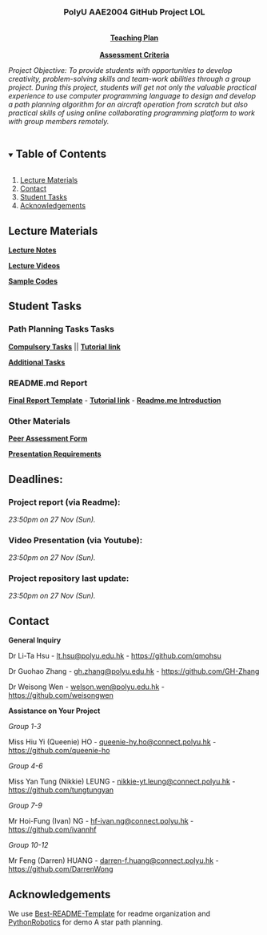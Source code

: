 <p align="center">

  <h3 align="center">PolyU AAE2004 GitHub Project LOL</h3>

  <p align="center">
    <br />
    <a href="LT HSU AAE2004 Teaching Plan 2022-2bhugvitufi76tfihiulhgbliuybliybiyu6rtdcir6d8u65rd864d75u43 S1.pdf"><strong>Teaching Plan</strong></a>
    <br />
    <br />
    <a href="Project Assessment Criteria.pdf"><strong>Assessment Criteria</strong></a>
    <br />  
  </p>
</p>

*Project Objective: To provide students with opportunities to develop creativity, problem-solving skills and team-work abilities through a group project. During this project, students will get not only the valuable practical experience to use computer programming language to design and develop a path planning algorithm for an aircraft operation from scratch but also practical skills of using online collaborating programming platform to work with group members remotely.*

<!-- TABLE OF CONTENTS -->
<details open="open">
  <summary><h2 style="display: inline-block">Table of Contents</h2></summary>
  <ol>
    <li>
      <a href="#lecture-materials">Lecture Materials</a>
    </li>
    <li>
      <a href="#contact">Contact</a>
    </li>
    <li>
      <a href="#student-tasks">Student Tasks</a>
    </li>
    <li>
      <a href="#acknowledgements">Acknowledgements</a>
    </li>    
  </ol>
</details>



<!-- Lecture Materials -->
## Lecture Materials
<a href="Lecture%20Notes/"><strong>Lecture Notes</strong></a>

<a href="Lecture%20Videos/"><strong>Lecture Videos</strong></a>

<a href="Sample%20Codes/"><strong>Sample Codes</strong></a>

<!-- Student Tasks -->
## Student Tasks

### Path Planning Tasks Tasks

<a href="Lecture Notes/Slides by Topics/Compulsory Tasks.pdf"><strong>Compulsory Tasks</strong></a> || <strong>[Tutorial link](https://youtu.be/hmlWX5OEs5U)</strong>

<a href="Lecture Notes/Slides by Topics/Additional Tasks.pdf"><strong>Additional Tasks</strong></a>

### README.md Report

<a href="Lecture Notes/Slides by Topics/Report template .pdf"><strong>Final Report Template</strong></a>  -  <strong>[Tutorial link](https://www.youtube.com/watch?v=ECuqb5Tv9qI)</strong>  -  **<a href="Lecture Notes/Slides by Topics/Creating a README in GitHub.pdf"><strong>Readme.me Introduction</strong></a>**

### Other Materials

<a href="Peer review_AAE2004.pdf"><strong>Peer Assessment Form</strong></a>

<a href="Lecture Notes/Slides by Topics/Presentation Requirements.pdf"><strong>Presentation Requirements</strong></a>

<!-- CONTACT -->
## Deadlines:

### Project report (via Readme): 
*23:50pm on 27 Nov (Sun).*

### Video Presentation (via Youtube): 
*23:50pm on 27 Nov (Sun).*

### Project repository last update: 
*23:50pm on 27 Nov (Sun).*

## Contact

**General Inquiry**

Dr Li-Ta Hsu -  lt.hsu@polyu.edu.hk - https://github.com/qmohsu

Dr Guohao Zhang -  gh.zhang@polyu.edu.hk - https://github.com/GH-Zhang

Dr Weisong Wen -  welson.wen@polyu.edu.hk - https://github.com/weisongwen

**Assistance on Your Project**

*Group 1-3*

Miss Hiu Yi (Queenie) HO - queenie-hy.ho@connect.polyu.hk - https://github.com/queenie-ho

*Group 4-6*

Miss Yan Tung (Nikkie) LEUNG - nikkie-yt.leung@connect.polyu.hk - https://github.com/tungtungyan

*Group 7-9*

Mr Hoi-Fung (Ivan) NG - hf-ivan.ng@connect.polyu.hk - https://github.com/ivannhf

*Group 10-12*

Mr Feng (Darren) HUANG - darren-f.huang@connect.polyu.hk - https://github.com/DarrenWong

## Acknowledgements
We use [Best-README-Template](https://github.com/othneildrew/Best-README-Template) for readme organization and [PythonRobotics](https://github.com/AtsushiSakai/PythonRobotics) for demo A star path planning.




